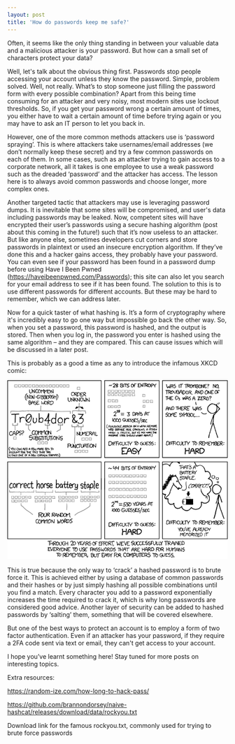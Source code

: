 ```yaml
---
layout: post
title: 'How do passwords keep me safe?'
---
```


Often, it seems like the only thing standing in between your valuable data and a malicious attacker is your password. But how can a small set of characters protect your data? 

 

Well, let's talk about the obvious thing first. Passwords stop people accessing your account unless they know the password. Simple, problem solved. Well, not really. What’s to stop someone just filling the password form with every possible combination? Apart from this being time consuming for an attacker and very noisy, most modern sites use lockout thresholds. So, if you get your password wrong a certain amount of times, you either have to wait a certain amount of time before trying again or you may have to ask an IT person to let you back in. 

 

However, one of the more common methods attackers use is ‘password spraying’. This is where attackers take usernames/email addresses (we don’t normally keep these secret) and try a few common passwords on each of them. In some cases, such as an attacker trying to gain access to a corporate network, all it takes is one employee to use a weak password such as the dreaded ‘password’ and the attacker has access. The lesson here is to always avoid common passwords and choose longer, more complex ones.  

 

Another targeted tactic that attackers may use is leveraging password dumps. It is inevitable that some sites will be compromised, and user's data including passwords may be leaked. Now, competent sites will have encrypted their user’s passwords using a secure hashing algorithm (post about this coming in the future!) such that it’s now useless to an attacker. But like anyone else, sometimes developers cut corners and store passwords in plaintext or used an insecure encryption algorithm. If they’ve done this and a hacker gains access, they probably have your password. You can even see if your password has been found in a password dump before using Have I Been Pwned (https://haveibeenpwned.com/Passwords); this site can also let you search for your email address to see if it has been found. The solution to this is to use different passwords for different accounts. But these may be hard to remember, which we can address later. 

 

Now for a quick taster of what hashing is. It’s a form of cryptography where it's incredibly easy to go one way but impossible go back the other way. So, when you set a password, this password is hashed, and the output is stored. Then when you log in, the password you enter is hashed using the same algorithm – and they are compared. This can cause issues which will be discussed in a later post. 

 

This is probably as a good a time as any to introduce the infamous XKCD comic: 

![Password Strength XKCS](/assets/password_strength.png)

This is true because the only way to ‘crack’ a hashed password is to brute force it. This is achieved either by using a database of common passwords and their hashes or by just simply hashing all possible combinations until you find a match. Every character you add to a password exponentially increases the time required to crack it, which is why long passwords are considered good advice. Another layer of security can be added to hashed passwords by ‘salting’ them, something that will be covered elsewhere. 

 

But one of the best ways to protect an account is to employ a form of two factor authentication. Even if an attacker has your password, if they require a 2FA code sent via text or email, they can't get access to your account.  

 

I hope you’ve learnt something here! Stay tuned for more posts on interesting topics. 

 

Extra resources: 

 

https://random-ize.com/how-long-to-hack-pass/ 

https://github.com/brannondorsey/naive-hashcat/releases/download/data/rockyou.txt 

Download link for the famous rockyou.txt, commonly used for trying to brute force passwords 

 
